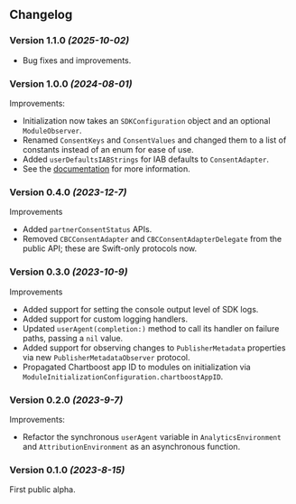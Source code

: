 ## Changelog

### Version 1.1.0 *(2025-10-02)*
- Bug fixes and improvements.

### Version 1.0.0 *(2024-08-01)*
Improvements:
- Initialization now takes an `SDKConfiguration` object and an optional `ModuleObserver`.
- Renamed `ConsentKeys` and `ConsentValues` and changed them to a list of constants instead of an enum for ease of use.
- Added `userDefaultsIABStrings` for IAB defaults to `ConsentAdapter`.
- See the [documentation](https://docs.chartboost.com/en/mediation/integrate/core/ios/get-started/) for more information.

### Version 0.4.0 *(2023-12-7)*
Improvements
- Added `partnerConsentStatus` APIs.
- Removed `CBCConsentAdapter` and `CBCConsentAdapterDelegate` from the public API; these are Swift-only protocols now.

### Version 0.3.0 *(2023-10-9)*
Improvements
- Added support for setting the console output level of SDK logs.
- Added support for custom logging handlers.
- Updated `userAgent(completion:)` method to call its handler on failure paths, passing a `nil` value.
- Added support for observing changes to `PublisherMetadata` properties via new `PublisherMetadataObserver` protocol.
- Propagated Chartboost app ID to modules on initialization via `ModuleInitializationConfiguration.chartboostAppID`.

### Version 0.2.0 *(2023-9-7)*
Improvements:
- Refactor the synchronous `userAgent` variable in `AnalyticsEnvironment` and `AttributionEnvironment` as an asynchronous function.

### Version 0.1.0 *(2023-8-15)*
First public alpha.
